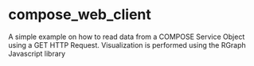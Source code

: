 compose_web_client
=============

A simple example on how to read data from a COMPOSE Service Object using a GET HTTP Request. Visualization is performed using the RGraph Javascript library
